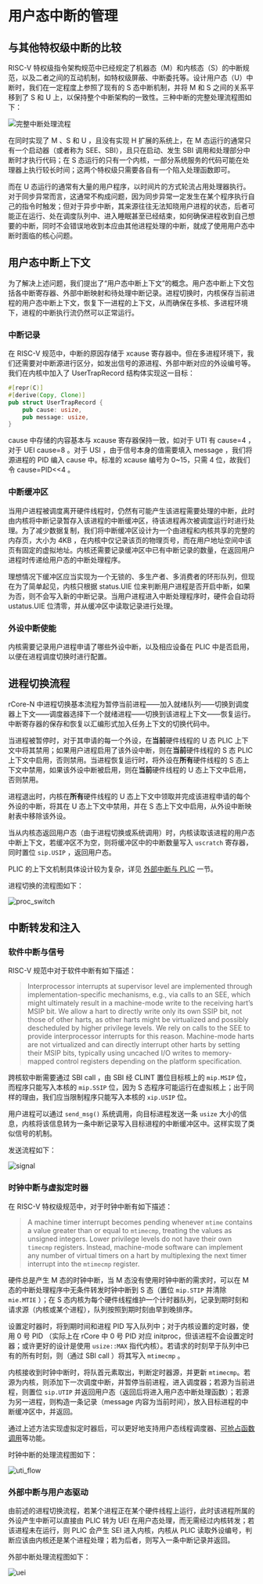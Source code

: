 # 用户态中断的管理

## 与其他特权级中断的比较

RISC-V 特权级指令架构规范中已经规定了机器态（M）和内核态（S）的中断规范，以及二者之间的互动机制，如特权级屏蔽、中断委托等。设计用户态（U）中断时，我们在一定程度上参照了现有的 S 态中断机制，并将 M 和 S 之间的关系平移到了 S 和 U 上，以保持整个中断架构的一致性。三种中断的完整处理流程图如下：

![完整中断处理流程](assets/full_trap_flow.drawio.svg)

在同时实现了 M 、S 和 U ，且没有实现 H 扩展的系统上，在 M 态运行的通常只有一个启动器（或者称为 SEE、SBI），且只在启动、发生 SBI 调用和处理部分中断时才执行代码；在 S 态运行的只有一个内核，一部分系统服务的代码可能在处理器上执行较长时间；这两个特权级只需要各自有一个陷入处理函数即可。

而在 U 态运行的通常有大量的用户程序，以时间片的方式轮流占用处理器执行。对于同步异常而言，这通常不构成问题，因为同步异常一定发生在某个程序执行自己的指令时触发；但对于异步中断，其来源往往无法知晓用户进程的状态，后者可能正在运行、处在调度队列中、进入睡眠甚至已经结束，如何确保进程收到自己想要的中断，同时不会错误地收到本应由其他进程处理的中断，就成了使用用户态中断时面临的核心问题。

## 用户态中断上下文

为了解决上述问题，我们提出了“用户态中断上下文”的概念。用户态中断上下文包括各中断寄存器、外部中断映射和待处理中断记录。进程切换时，内核保存当前进程的用户态中断上下文，恢复下一进程的上下文，从而确保在多核、多进程环境下，进程的中断执行流仍然可以正常运行。

### 中断记录

在 RISC-V 规范中，中断的原因存储于 xcause 寄存器中。但在多进程环境下，我们还需要对中断源进行区分，如发出信号的源进程、外部中断对应的外设编号等。我们在内核中加入了 UserTrapRecord 结构体实现这一目标：

```rust
#[repr(C)]
#[derive(Copy, Clone)]
pub struct UserTrapRecord {
    pub cause: usize,
    pub message: usize,
}
```

cause 中存储的内容基本与 xcause 寄存器保持一致，如对于 UTI 有 cause=4 ，对于 UEI cause=8 。对于 USI ，由于信号本身的值需要填入 message ，我们将源进程的 PID 编入 cause 中。标准的 xcause 编号为 0~15，只需 4 位，故我们令 cause=PID<<4 。

### 中断缓冲区

当用户进程被调度离开硬件线程时，仍然有可能产生该进程需要处理的中断，此时由内核将中断记录暂存入该进程的中断缓冲区，待该进程再次被调度运行时进行处理。为了减少数据复制，我们将中断缓冲区设计为一个由进程和内核共享的完整的内存页，大小为 4KB ，在内核中仅记录该页的物理页号，而在用户地址空间中该页有固定的虚拟地址。内核还需要记录缓冲区中已有中断记录的数量，在返回用户进程时传递给用户态的中断处理程序。

理想情况下缓冲区应当实现为一个无锁的、多生产者、多消费者的环形队列，但现在为了简单起见，内核只根据 status.UIE 位来判断用户进程是否开启中断，如果为否，则不会写入新的中断记录。当用户进程进入中断处理程序时，硬件会自动将 ustatus.UIE 位清零，并从缓冲区中读取记录进行处理。

### 外设中断使能

内核需要记录用户进程申请了哪些外设中断，以及相应设备在 PLIC 中是否启用，以便在进程调度切换时进行配置。

## 进程切换流程

rCore-N 中进程切换基本流程为暂停当前进程——加入就绪队列——切换到调度器上下文——调度器选择下一个就绪进程——切换到该进程上下文——恢复运行。中断寄存器的保存和恢复以汇编形式加入任务上下文的切换代码中。

当进程被暂停时，对于其申请的每一个外设，在**当前**硬件线程的 U 态 PLIC 上下文中将其禁用；如果用户进程启用了该外设中断，则在**当前**硬件线程的 S 态 PLIC 上下文中启用，否则禁用。当进程恢复运行时，将外设在**所有**硬件线程的 S 态上下文中禁用，如果该外设中断被启用，则在**当前**硬件线程的 U 态上下文中启用，否则禁用。

进程退出时，内核在**所有**硬件线程的 U 态上下文中领取并完成该进程申请的每个外设的中断，将其在 U 态上下文中禁用，并在 S 态上下文中启用，从外设中断映射表中移除该外设。

当从内核态返回用户态（由于进程切换或系统调用）时，内核读取该进程的用户态中断上下文，若缓冲区不为空，则将缓冲区中的中断数量写入 `uscratch` 寄存器，同时置位 `sip.USIP` ，返回用户态。

PLIC 的上下文机制具体设计较为复杂，详见 [外部中断与 PLIC](ch2_3_external_interrupt_and_plic.md) 一节。

进程切换的流程图如下：

![proc_switch](assets/proc_switch.svg)

## 中断转发和注入

### 软件中断与信号

RISC-V 规范中对于软件中断有如下描述：

> Interprocessor interrupts at supervisor level are implemented through implementation-specific mechanisms, e.g., via calls to an SEE, which might ultimately result in a machine-mode write to the receiving hart’s MSIP bit.
> We allow a hart to directly write only its own SSIP bit, not those of other harts, as other harts might be virtualized and possibly descheduled by higher privilege levels. We rely on calls to the SEE to provide interprocessor interrupts for this reason. Machine-mode harts are not virtualized and can directly interrupt other harts by setting their MSIP bits, typically using uncached I/O writes to memory-mapped control registers depending on the platform specification.

跨核软中断需要通过 SBI call ，由 SBI 经 CLINT 置位目标核上的 `mip.MSIP` 位，而程序只能写入本核的 `mip.SSIP` 位，因为 S 态程序可能运行在虚拟核上；出于同样的理由，我们应当限制程序只能写入本核的 `xip.USIP` 位。

用户进程可以通过 `send_msg()` 系统调用，向目标进程发送一条 `usize` 大小的信息，内核将该信息转为一条中断记录写入目标进程的中断缓冲区中。这样实现了类似信号的机制。

发送流程如下：

![signal](assets/signal.svg)

### 时钟中断与虚拟定时器

在 RISC-V 特权级规范中，对于时钟中断有如下描述：

> A machine timer interrupt becomes pending whenever `mtime` contains a value greater than or equal to `mtimecmp`, treating the values as unsigned integers.
> Lower privilege levels do not have their own `timecmp` registers. Instead, machine-mode software can implement any number of virtual timers on a hart by multiplexing the next timer interrupt into the `mtimecmp` register.

硬件总是产生 M 态的时钟中断，当 M 态没有使用时钟中断的需求时，可以在 M 态的中断处理程序中无条件转发时钟中断到 S 态（置位 `mip.STIP` 并清除 `mie.MTIE` ）；在 S 态内核为每个硬件线程维护一个计时器队列，记录到期时刻和请求源（内核或某个进程），队列按照到期时刻由早到晚排序。

设置定时器时，将到期时间和进程 PID 写入队列中；对于内核设置的定时器，使用 0 号 PID （实际上在 rCore 中 0 号 PID 对应 initproc，但该进程不会设置定时器；或许更好的设计是使用 `usize::MAX` 指代内核）。若请求的时刻早于队列中已有的所有时刻，则（通过 SBI call ）将其写入 `mtimecmp` 。

内核接收到时钟中断时，将队首元素取出，判断定时器源，并更新 `mtimecmp`。若源为内核，则添加下一次调度中断，并暂停当前进程，进入调度器；若源为当前进程，则置位 `sip.UTIP` 并返回用户态（返回后将进入用户态中断处理函数）；若源为另一进程，则构造一条记录（message 内容为当前时间），放入目标进程的中断缓冲区中，并返回。

通过上述方法实现虚拟定时器后，可以更好地支持用户态线程调度器、[可抢占函数调用](https://www.usenix.org/conference/atc20/presentation/boucher)等功能。

时钟中断的处理流程图如下：

![uti_flow](assets/uti.svg)

### 外部中断与用户态驱动

由前述的进程切换流程，若某个进程正在某个硬件线程上运行，此时该进程所属的外设产生中断可以直接由 PLIC 转为 UEI 在用户态处理，而无需经过内核转发；若该进程未在运行，则 PLIC 会产生 SEI 进入内核，内核从 PLIC 读取外设编号，判断应该由内核还是某个进程处理；若为后者，则写入一条中断记录并返回。

外部中断处理流程图如下：

![uei](assets/uei.svg)
